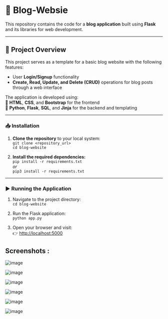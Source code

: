 # 📝 Blog-Websie

This repository contains the code for a **blog application** built using **Flask** and its libraries for web development.

---

## 📄 Project Overview

This project serves as a template for a basic blog website with the following features:

- User **Login/Signup** functionality  
- **Create, Read, Update, and Delete (CRUD)** operations for blog posts through a web interface  

The application is developed using:  
🔹 **HTML**, **CSS**, and **Bootstrap** for the frontend  
🔹 **Python**, **Flask**, **SQL**, and **Jinja** for the backend and templating  

---

### 📥 Installation

1. **Clone the repository** to your local system:  
   `git clone <repository_url>`  
   `cd blog-website`

2. **Install the required dependencies:**  
   `pip install -r requirements.txt`  
   *or*  
   `pip3 install -r requirements.txt`

---

### ▶️ Running the Application

1. Navigate to the project directory:  
   `cd blog-website`

2. Run the Flask application:  
   `python app.py`

3. Open your browser and visit:  
   👉 [http://localhost:5000](http://localhost:5000)  

## Screenshots :

![image](https://github.com/user-attachments/assets/3c2d0b68-83ed-4e9a-9a84-c8703cc60493)

![image](https://github.com/user-attachments/assets/8f227f4d-5f1f-43bb-aab5-e3ff5fd65f55)

![image](https://github.com/user-attachments/assets/54d2f450-4188-4bc2-ac64-9b5605f223e0)

![image](https://github.com/user-attachments/assets/f7a4d11d-ca3e-4d4a-91fa-0a7d42340fe3)

![image](https://github.com/user-attachments/assets/b1863c87-79d7-4877-966b-2c7396a32642)

![image](https://github.com/user-attachments/assets/cb9c3f2d-d671-4b83-aa73-aca81305efe3)

